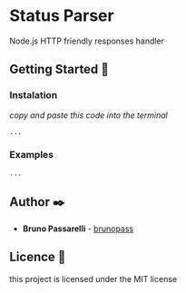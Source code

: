# Status Parser

Node.js HTTP friendly responses handler

## Getting Started 🚀

### Instalation
_copy and paste this code into the terminal_
```
...
```

### Examples

```
...
```

## Author ✒️

* **Bruno Passarelli** - [brunopass](https://github.com/brunopass)

## Licence 📄

this project is licensed under the MIT license